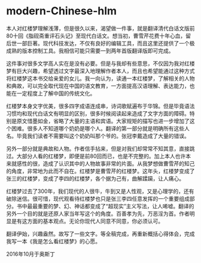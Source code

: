 # modern-Chinese-hlm

本人对红楼梦理解浅薄，但是很久以来，渴望做一件事，就是翻译清代白话文版前80十回《脂砚斋重评石头记》至现代白话文。想当初，曹雪芹花费十年心血，留后世一部巨著。现代科技发达，不仅有良好的编辑工具，而且这里还提供了一个极成熟的版本控制工具。我相信可能只需要一到两年首版翻译版即可完成。

这件事对很多文学高人实在是没有必要。但是与我却有些意思，不仅因为我对红楼梦有巨大兴趣，希望透过文字最深入地理解作者本人，而且也希望能通过这种方式将红楼梦这本书交给亲爱的女儿。我一向认为，读通一本红楼梦，了解相关的人物和典故，可以完全取代现在中国的语文教育，一方面提高汉语理解、表达能力，也能在一定程度上了解中国的传统文化。

红楼梦本身文字优美，很多四字成语连成串，诗词歌赋遍布于华锦。但是毕竟语法习惯均和现代白话文有明显的区别，很多时候阅读起来造成了文字方面的障碍。特别是原文惜墨如金，省略了大量的主语和宾语。大家规矩的描写也进一步增加了这个困难。很多人不知道哪个奶奶是哪个人。翻译的第一部分就是明确所有这些人名。毕竟我们读者不需要叫这个奶奶叫那个爷的。张冠李戴造成了大量的错误。

另外一部分就是典故和人物。作者信手拈来，但是对我们却常常不知其意，直接跳过。大部分人看的红楼梦，即便是前80回而已，也是不完整的。加上本人也许本来就感性的很，造成了认识其中的人物故事非常的片面。从我梦想做曹雪芹的知己的角度，非常地为此而不自在。红楼梦是曹雪芹的红楼梦。这年头，红楼梦变成了张三的红楼梦，变成了李四的红楼梦，各个据为己有，曲解蹂躏，让人痛心。

红楼梦过去了300年，我们现代的人很牛，牛到又是人性观，又是心理学的，还有破除迷信。很可惜，现代观看待红楼梦也只是张三李四任意发挥的一个重要组成部分。书中最最重要的梦、幻、神话都变成了“超现实”主义写法，让人唏嘘。翻译的另外一个目的就是还原人家当年写这个的角度。百善孝为先，万恶淫为首。作者明显是有这方面的基本观点。无论你现代人同意不同意，你必须认可。

翻译伊始，兴趣盎然。故写了一些文字。等全稿完成，再重新概括心得体会，完成我写一本《我是怎么看红楼梦》的心愿。

2016年10月于奥斯丁
